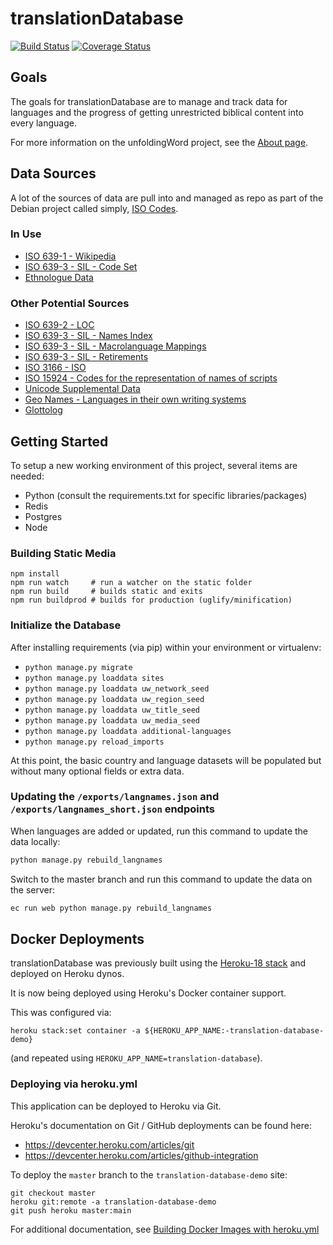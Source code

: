 translationDatabase
===================

[![Build Status](https://travis-ci.org/unfoldingWord-dev/translationDatabaseWeb.svg)](https://travis-ci.org/unfoldingWord-dev/translationDatabaseWeb)
[![Coverage Status](https://img.shields.io/coveralls/unfoldingWord-dev/translationDatabaseWeb.svg)](https://coveralls.io/r/unfoldingWord-dev/translationDatabaseWeb)

## Goals

The goals for translationDatabase are to manage and track data for languages and the progress of getting unrestricted biblical content into every language.

For more information on the unfoldingWord project, see the [About page](https://unfoldingword.org/about/).

## Data Sources

A lot of the sources of data are pull into and managed as repo as part of the
Debian project called simply, [ISO Codes](https://alioth.debian.org/anonscm/git/iso-codes/iso-codes.git).

### In Use

* [ISO 639-1 - Wikipedia](http://en.wikipedia.org/wiki/List_of_ISO_639-1_codes)
* [ISO 639-3 - SIL - Code Set](http://www-01.sil.org/iso639-3/iso-639-3.tab)
* [Ethnologue Data](http://www.ethnologue.com/codes/download-code-tables)

### Other Potential Sources

* [ISO 639-2 - LOC](http://www.loc.gov/standards/iso639-2/)
* [ISO 639-3 - SIL - Names Index](http://www-01.sil.org/iso639-3/iso-639-3_Name_Index.tab)
* [ISO 639-3 - SIL - Macrolanguage Mappings](http://www-01.sil.org/iso639-3/iso-639-3-macrolanguages.tab)
* [ISO 639-3 - SIL - Retirements](http://www-01.sil.org/iso639-3/iso-639-3_Retirements.tab)
* [ISO 3166 - ISO](http://www.iso.org/iso/country_codes)
* [ISO 15924 - Codes for the representation of names of scripts](http://www.unicode.org/iso15924/iso15924.txt.zip)
* [Unicode Supplemental Data](http://unicode.org/repos/cldr/trunk/common/supplemental/supplementalData.xml)
* [Geo Names - Languages in their own writing systems](http://www.geonames.de/languages.html)
* [Glottolog](http://glottolog.org)

## Getting Started

To setup a new working environment of this project, several items are needed:

* Python (consult the requirements.txt for specific libraries/packages)
* Redis
* Postgres
* Node

### Building Static Media

    npm install
    npm run watch     # run a watcher on the static folder
    npm run build     # builds static and exits
    npm run buildprod # builds for production (uglify/minification)


### Initialize the Database

After installing requirements (via pip) within your environment or virtualenv:

* `python manage.py migrate`
* `python manage.py loaddata sites`
* `python manage.py loaddata uw_network_seed`
* `python manage.py loaddata uw_region_seed`
* `python manage.py loaddata uw_title_seed`
* `python manage.py loaddata uw_media_seed`
* `python manage.py loaddata additional-languages`
* `python manage.py reload_imports`

At this point, the basic country and language datasets will be populated but without many optional fields or extra data.

### Updating the `/exports/langnames.json` and `/exports/langnames_short.json` endpoints

When languages are added or updated, run this command to update the data locally:

```bash
python manage.py rebuild_langnames
```

Switch to the master branch and run this command to update the data on the server:

```bash
ec run web python manage.py rebuild_langnames
```
## Docker Deployments

translationDatabase was previously built using the [Heroku-18 stack](https://devcenter.heroku.com/articles/heroku-18-stack) and deployed on Heroku dynos.

It is now being deployed using Heroku's Docker container support.

This was configured via:

```
heroku stack:set container -a ${HEROKU_APP_NAME:-translation-database-demo}
```
(and repeated using `HEROKU_APP_NAME=translation-database`).

### Deploying via heroku.yml
This application can be deployed to Heroku via Git.

Heroku's documentation on Git / GitHub deployments can be found here:
- https://devcenter.heroku.com/articles/git
- https://devcenter.heroku.com/articles/github-integration

To deploy the `master` branch to the `translation-database-demo` site:

```
git checkout master
heroku git:remote -a translation-database-demo
git push heroku master:main
```


For additional documentation, see [Building Docker Images with heroku.yml](https://devcenter.heroku.com/articles/build-docker-images-heroku-yml)
